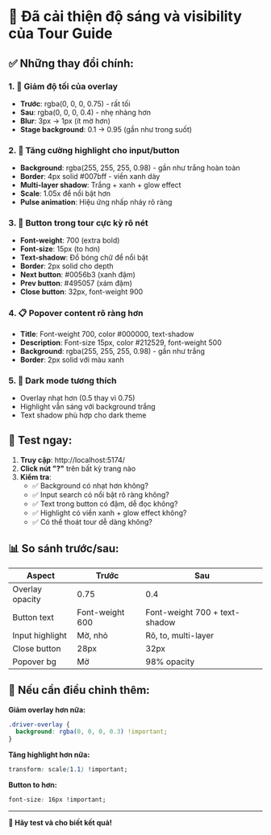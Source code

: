 # 🌟 Đã cải thiện độ sáng và visibility của Tour Guide

## ✅ **Những thay đổi chính:**

### 1. 🌅 **Giảm độ tối của overlay**
- **Trước**: rgba(0, 0, 0, 0.75) - rất tối
- **Sau**: rgba(0, 0, 0, 0.4) - nhẹ nhàng hơn
- **Blur**: 3px → 1px (ít mờ hơn)
- **Stage background**: 0.1 → 0.95 (gần như trong suốt)

### 2. 🎯 **Tăng cường highlight cho input/button**
- **Background**: rgba(255, 255, 255, 0.98) - gần như trắng hoàn toàn
- **Border**: 4px solid #007bff - viền xanh dày
- **Multi-layer shadow**: Trắng + xanh + glow effect
- **Scale**: 1.05x để nổi bật hơn
- **Pulse animation**: Hiệu ứng nhấp nháy rõ ràng

### 3. 🔘 **Button trong tour cực kỳ rõ nét**
- **Font-weight**: 700 (extra bold)
- **Font-size**: 15px (to hơn)
- **Text-shadow**: Đổ bóng chữ để nổi bật
- **Border**: 2px solid cho depth
- **Next button**: #0056b3 (xanh đậm)
- **Prev button**: #495057 (xám đậm)
- **Close button**: 32px, font-weight 900

### 4. 📋 **Popover content rõ ràng hơn**
- **Title**: Font-weight 700, color #000000, text-shadow
- **Description**: Font-size 15px, color #212529, font-weight 500
- **Background**: rgba(255, 255, 255, 0.98) - gần như trắng
- **Border**: 2px solid với màu xanh

### 5. 🌙 **Dark mode tương thích**
- Overlay nhạt hơn (0.5 thay vì 0.75)
- Highlight vẫn sáng với background trắng
- Text shadow phù hợp cho dark theme

## 🧪 **Test ngay:**

1. **Truy cập**: http://localhost:5174/
2. **Click nút "?"** trên bất kỳ trang nào
3. **Kiểm tra**:
   - ✅ Background có nhạt hơn không?
   - ✅ Input search có nổi bật rõ ràng không?
   - ✅ Text trong button có đậm, dễ đọc không?
   - ✅ Highlight có viền xanh + glow effect không?
   - ✅ Có thể thoát tour dễ dàng không?

## 📊 **So sánh trước/sau:**

| Aspect | Trước | Sau |
|--------|-------|-----|
| Overlay opacity | 0.75 | 0.4 |
| Button text | Font-weight 600 | Font-weight 700 + text-shadow |
| Input highlight | Mờ, nhỏ | Rõ, to, multi-layer |
| Close button | 28px | 32px |
| Popover bg | Mờ | 98% opacity |

## 🔧 **Nếu cần điều chỉnh thêm:**

**Giảm overlay hơn nữa:**
```css
.driver-overlay {
  background: rgba(0, 0, 0, 0.3) !important;
}
```

**Tăng highlight hơn nữa:**
```css
transform: scale(1.1) !important;
```

**Button to hơn:**
```css
font-size: 16px !important;
```

---

**🎯 Hãy test và cho biết kết quả!**